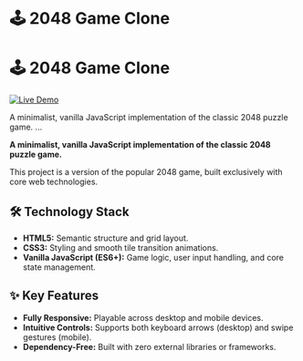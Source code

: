 # 🕹️ 2048 Game Clone

# 🕹️ 2048 Game Clone

[![Live Demo](https://img.shields.io/badge/Live_Demo-Open_Game-34A853?style=for-the-badge)](https://mykytamusaiev.github.io/js_2048_game/)

A minimalist, vanilla JavaScript implementation of the classic 2048 puzzle game.
...

**A minimalist, vanilla JavaScript implementation of the classic 2048 puzzle game.**

This project is a version of the popular 2048 game, built exclusively with core web technologies.

## 🛠️ Technology Stack

  * **HTML5:** Semantic structure and grid layout.
  * **CSS3:** Styling and smooth tile transition animations.
  * **Vanilla JavaScript (ES6+):** Game logic, user input handling, and core state management.

## ✨ Key Features

  * **Fully Responsive:** Playable across desktop and mobile devices.
  * **Intuitive Controls:** Supports both keyboard arrows (desktop) and swipe gestures (mobile).
  * **Dependency-Free:** Built with zero external libraries or frameworks.
